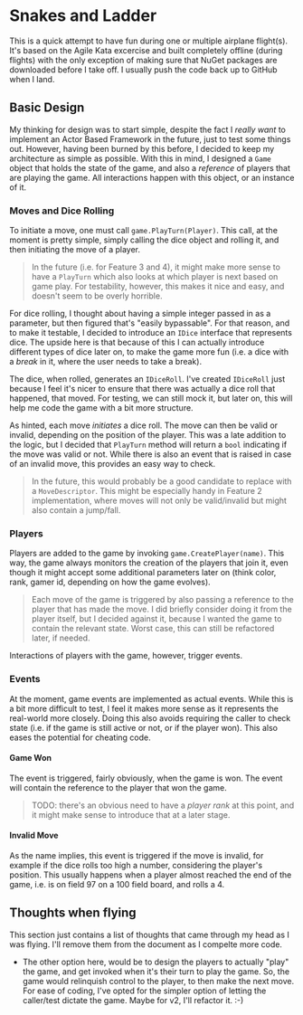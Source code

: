# Snakes and Ladder

This is a quick attempt to have fun during one or multiple airplane flight(s). It's based on the Agile Kata excercise and built completely offline (during flights) with the only exception of making sure that NuGet packages are downloaded before I take off. I usually push the code back up to GitHub when I land.

## Basic Design

My thinking for design was to start simple, despite the fact I _really want_ to implement an Actor Based Framework in the future, just to test some things out. However, having been burned by this before, I decided to keep my architecture as simple as possible. With this in mind, I designed a `Game` object that holds the state of the game, and also a _reference_ of players that are playing the game. All interactions happen with this object, or an instance of it.

### Moves and Dice Rolling

To initiate a move, one must call `game.PlayTurn(Player)`. This call, at the moment is pretty simple, simply calling the dice object and rolling it, and then initiating the move of a player.

> In the future (i.e. for Feature 3 and 4), it might make more sense to have a `PlayTurn` which also looks at which player is next based on game play. For testability, however, this makes it nice and easy, and doesn't seem to be overly horrible.

For dice rolling, I thought about having a simple integer passed in as a parameter, but then figured that's "easily bypassable". For that reason, and to make it testable, I decided to introduce an `IDice` interface that represents dice. The upside here is that because of this I can actually introduce different types of dice later on, to make the game more fun (i.e. a dice with a _break_ in it, where the user needs to take a break).

The dice, when rolled, generates an `IDiceRoll`. I've created `IDiceRoll` just because I feel it's nicer to ensure that there was actually a dice roll that happened, that moved. For testing, we can still mock it, but later on, this will help me code the game with a bit more structure.

As hinted, each move _initiates_ a dice roll. The move can then be valid or invalid, depending on the position of the player. This was a late addition to the logic, but I decided that `PlayTurn` method will return a `bool` indicating if the move was valid or not. While there is also an event that is raised in case of an invalid move, this provides an easy way to check.

> In the future, this would probably be a good candidate to replace with a `MoveDescriptor`. This might be especially handy in Feature 2 implementation, where moves will not only be valid/invalid but might also contain a jump/fall.

### Players

Players are added to the game by invoking `game.CreatePlayer(name)`. This way, the game always monitors the creation of the players that join it, even though it might accept some additional parameters later on (think color, rank, gamer id, depending on how the game evolves).

> Each move of the game is triggered by also passing a reference to the player that has made the move. I did briefly consider doing it from the player itself, but I decided against it, because I wanted the game to contain the relevant state. Worst case, this can still be refactored later, if needed.

Interactions of players with the game, however, trigger events. 

### Events

At the moment, game events are implemented as actual events. While this is a bit more difficult to test, I feel it makes more sense as it represents the real-world more closely. Doing this also avoids requiring the caller to check state (i.e. if the game is still active or not, or if the player won). This also eases the potential for cheating code.

#### Game Won

The event is triggered, fairly obviously, when the game is won. The event will contain the reference to the player that won the game.

> TODO: there's an obvious need to have a _player rank_ at this point, and it might make sense to introduce that at a later stage.

#### Invalid Move

As the name implies, this event is triggered if the move is invalid, for example if the dice rolls too high a number, considering the player's position. This usually happens when a player almost reached the end of the game, i.e. is on field 97 on a 100 field board, and rolls a 4.

## Thoughts when flying

This section just contains a list of thoughts that came through my head as I was flying. I'll remove them from the document as I compelte more code.

- The other option here, would be to design the players to actually "play" the game, and get invoked when it's their turn to play the game. So, the game would relinquish control to the player, to then make the next move. For ease of coding, I've opted for the simpler option of letting the caller/test dictate the game. Maybe for v2, I'll refactor it. :-)
